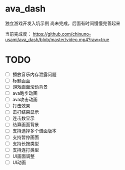 # ava_dash

独立游戏开发入坑示例
尚未完成，后面有时间慢慢完善起来

当前完成度：
https://github.com/chinuno-usami/ava_dash/blob/master/video.mp4?raw=true

# TODO
- [ ] 播放音乐内存泄露问题
- [ ] 标题画面
- [ ] 游戏画面滚动背景
- [ ] ava跑步动画
- [ ] ava攻击动画
- [ ] 打击效果
- [ ] 击打结果显示
- [ ] 连击数显示
- [ ] 结算画面背景
- [ ] 支持选择多个谱面版本
- [ ] 支持暂停画面
- [ ] 支持长按类型
- [ ] 支持连打类型
- [ ] UI画面调整
- [ ] UI动画
